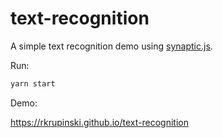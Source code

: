 # text-recognition

A simple text recognition demo using [synaptic.js](https://synaptic.juancazala.com).

Run:

```sh
yarn start
```

Demo:

https://rkrupinski.github.io/text-recognition
